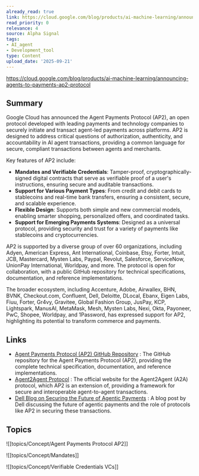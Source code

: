 ```yaml
---
already_read: true
link: https://cloud.google.com/blog/products/ai-machine-learning/announcing-agents-to-payments-ap2-protocol
read_priority: 0
relevance: 4
source: Alpha Signal
tags:
- AI_agent
- Development_tool
type: Content
upload_date: '2025-09-21'
---
```


https://cloud.google.com/blog/products/ai-machine-learning/announcing-agents-to-payments-ap2-protocol
## Summary

Google Cloud has announced the Agent Payments Protocol (AP2), an open protocol developed with leading payments and technology companies to securely initiate and transact agent-led payments across platforms. AP2 is designed to address critical questions of authorization, authenticity, and accountability in AI agent transactions, providing a common language for secure, compliant transactions between agents and merchants.

Key features of AP2 include:

- **Mandates and Verifiable Credentials**: Tamper-proof, cryptographically-signed digital contracts that serve as verifiable proof of a user's instructions, ensuring secure and auditable transactions.
- **Support for Various Payment Types**: From credit and debit cards to stablecoins and real-time bank transfers, ensuring a consistent, secure, and scalable experience.
- **Flexible Design**: Supports both simple and new commercial models, enabling smarter shopping, personalized offers, and coordinated tasks.
- **Support for Emerging Payments Systems**: Designed as a universal protocol, providing security and trust for a variety of payments like stablecoins and cryptocurrencies.

AP2 is supported by a diverse group of over 60 organizations, including Adyen, American Express, Ant International, Coinbase, Etsy, Forter, Intuit, JCB, Mastercard, Mysten Labs, Paypal, Revolut, Salesforce, ServiceNow, UnionPay International, Worldpay, and more. The protocol is open for collaboration, with a public GitHub repository for technical specifications, documentation, and reference implementations.

The broader ecosystem, including Accenture, Adobe, Airwallex, BHN, BVNK, Checkout.com, Confluent, Dell, Deloitte, DLocal, Ebanx, Eigen Labs, Fiuu, Forter, Gr4vy, Gravitee, Global Fashion Group, JusPay, KCP, Lightspark, ManusAI, MetaMask, Mesh, Mysten Labs, Nexi, Okta, Payoneer, PwC, Shopee, Worldpay, and 1Password, has expressed support for AP2, highlighting its potential to transform commerce and payments.
## Links

- [Agent Payments Protocol (AP2) GitHub Repository](https://github.com/google-a2a/a2a-x402) : The GitHub repository for the Agent Payments Protocol (AP2), providing the complete technical specification, documentation, and reference implementations.
- [Agent2Agent Protocol](http://a2a-protocol.org) : The official website for the Agent2Agent (A2A) protocol, which AP2 is an extension of, providing a framework for secure and interoperable agent-to-agent transactions.
- [Dell Blog on Securing the Future of Agentic Payments](https://www.dell.com/en-us/blog/dell-securing-the-future-of-agentic-payments/) : A blog post by Dell discussing the future of agentic payments and the role of protocols like AP2 in securing these transactions.

## Topics

![[topics/Concept/Agent Payments Protocol AP2]]

![[topics/Concept/Mandates]]

![[topics/Concept/Verifiable Credentials VCs]]